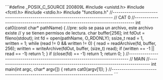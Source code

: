 ´´´#define _POSIX_C_SOURCE 200809L
#include <unistd.h>
#include <fcntl.h>
#include <stdio.h>
#include "functions.h"
//------------------------------------------------------------------------------
// CAT 0
//------------------------------------------------------------------------------
int cat0(const char* pathName) {
    //pre: solo se pasa un archivo, este archivo existe
    // y se tienen permisos de lectura.
    char buffer[256];
    int fdOut = fileno(stdout);
    int fd = open(pathName, O_RDONLY);
    ssize_t read = 1, written = 1;
    while (read != 0 && written != 0) {
        read = readArchive(fd, buffer, 256);
        written = writeArchive(fdOut, buffer, (size_t) read);
        if (written == -1 || read == -1) return 1;
    }
    if (close(fd) == -1) return 1;
    return 0;
}
//------------------------------------------------------------------------------
// MAIN
//------------------------------------------------------------------------------
int main(int argc, char* argv[]) {
    return cat0(argv[1]);
}
//------------------------------------------------------------------------------
´´´
